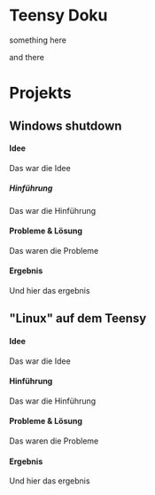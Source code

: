 Teensy Doku
===========

something here

and there

# Projekts

Windows shutdown
--------------------
#### Idee
Das war die Idee

##### Hinführung
Das war die Hinführung

#### Probleme & Lösung
Das waren die Probleme

#### Ergebnis
Und hier das ergebnis



"Linux" auf dem Teensy
-----------------------
#### Idee
Das war die Idee

#### Hinführung
Das war die Hinführung

#### Probleme & Lösung
Das waren die Probleme

#### Ergebnis
Und hier das ergebnis
